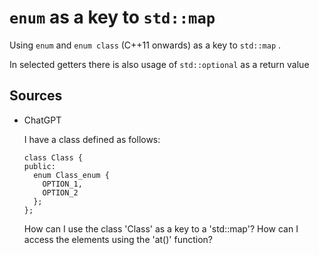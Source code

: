 # `enum` as a key to `std::map`

Using `enum` and `enum class` (C++11 onwards) as a key to `std::map` .

In selected getters there is also usage of `std::optional` as a return value

## Sources

- ChatGPT

  I have a class defined as follows:

    ```
    class Class {
    public:
      enum Class_enum {
        OPTION_1,
        OPTION_2
      };
    };
    ```
    
    How can I use the class 'Class' as a key to a 'std::map'? How can I access the elements using the 'at()' function?
